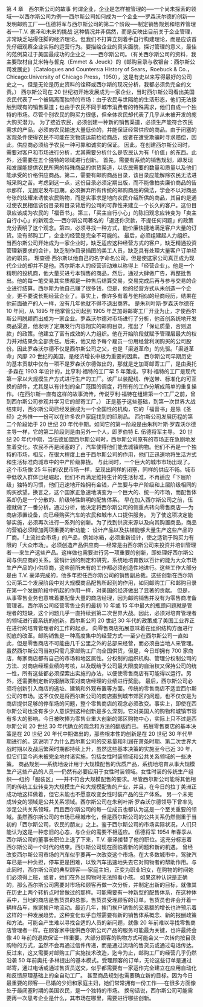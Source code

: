 第 4 章　西尔斯公司的故事 
何谓企业，企业是怎样被管理的──一个尚未探索的领域──以西尔斯公司为例──西尔斯公司如何成为一个企业──罗森沃尔德的创新──发明邮购工厂──伍德将军与西尔斯公司的第二个阶段──制定销售规划和培养管理者──T.V. 豪泽和未来的挑战 
这种情况并非偶然，而是反映出目前关于企业管理，非常缺乏站得住脚的经济理论。但我们不打算立刻着手自行构建理论，而是应该首先仔细观察企业实际的运营行为。要描绘企业的真实面貌，探讨管理的意义，最佳的范例莫过于美国最成功的企业之一──西尔斯公司。（有关西尔斯公司的资料，我主要取材自艾米特与哲克（Emmet ＆ Jeuck）的《邮购目录与收银台：西尔斯公司发展史》（Catalogues and Counters:a History of Sears，Roebuck & Co.，Chicago:University of Chicago Press，1950），这是有史以来写得最好的公司史之一。但是无论是历史资料的诠释或西尔斯的现况分析，我都必须负完全的文责。） 
西尔斯公司在 20 世纪初开始发展成为一家企业，当时西尔斯公司看出美国农民代表了一个被隔离而独特的市场：由于农民与世隔绝的生活形态，他们无法接触到既有的销售渠道；也由于农民不同于城市消费者的特殊需求，他们自成一个独特的市场。尽管个别农民的购买力很低，但全体农民却代表了几乎从未被开发的庞大购买潜力。
为了接近农民，必须创建一种新的销售渠道，必须生产能符合农民需求的产品，必须向农民输送大量低价的，并能保证经常供应的商品。由于闭塞的客观条件使得农民不可能在货物装运前检验商品，或者在遭受欺骗时寻求赔偿，因此，供应商必须给予农民一种可靠和诚实的保证。
因此，在创建西尔斯公司时，需要对客户和市场进行分析，尤其需要分析什么是农民认为有「价值」的东西。此外，还需要在五个独特的领域进行创新。
首先，需要有系统的销售规划，即发现和发展能提供农民所需的特殊商品的供货渠道，以农民需要的数量和质量以及他们能承受的价格供应商品。第二，需要有邮购商品目录，该目录应能解除农民无法进城采购之苦。考虑到这一点，这份目录必须定期出版，而不能像拍卖廉价商品的告示那样，无固定发布日期。必须摒弃所有传统的邮购商品的做法，学会不以对商品夸张的炫耀来诱使农民购物，而是实事求是地向农民介绍所供的商品，其目的是通过使农民相信该份目录和目录背后的公司的可靠性来建立一个长久的客户。这份目录应该成为农民的「福音书」。第三，「买主自行小心」的陈旧观念应转变为「卖主自行小心」的新观念──西尔斯公司著名的「退还你货款，不提任何问题」的政策充分表明了这个观念。第四，必须寻找一种方式，能价廉快捷地满足客户大量的订货。没有邮购工厂，企业的经营是完全不可能的。
最后，必须组建起人力组织。当西尔斯公司开始成为一家企业时，缺乏适应这种经营方式的客户，缺乏精通投资管理新要求的会计，缺乏制作目录插图的美工人员，缺乏具有处理大量客户订单经验的职员。
理查德·西尔斯以他自己的名字命名公司，但是使这家公司真正成为现代企业的却并不是他。西尔斯本人的经营活动难以称得上「经营企业」。他是一个精明的投机商，他大量买进亏本销售的商品，然后，通过大肆做广告，再整批售出。他的每一笔交易其实质都是一种售后结算交易，交易完成后再与参与交易的企业进行结算。西尔斯为他自己赚了很多钱，但是，他的经营方式从未创造一个企业，更不要说长期经营企业了。事实上，像许多有着与他相似的经商经历，结果在他前面破产的人一样，没有几年他就不得不退出商界。
是朱利叶斯·罗森沃尔德在 10 年间，从 1895 年他掌管公司起到 1905 年芝加哥邮寄工厂开业为止，才使西尔斯公司脱颖而出成为一家企业。罗森沃尔德对市场进行了分析，他首创系统地开发商品渠道，他发明了定期发行内容翔实的邮购目录，推出了「保证质量，否则退款」的政策。他建立了富有成效的人力组织。他在开始阶段就赋予管理层最大的权力并对结果负全部责任。后来，他又给予每个雇员一份用经营利润购买的公司股份。因此罗森沃尔德不仅是西尔斯公司之父，也是「渠道革命」的先驱。「渠道革命」风靡 20 世纪的美国，是经济增长中极为重要的因素。
西尔斯公司早期历史的基本贡献中仅有一项不是罗森沃尔德做出的，那就是芝加哥邮寄工厂，是由奥托·多森在 1903 年设计的，比亨利·福特的工厂早 5 年落成。亨利·福特的工厂是现代第一家以大规模生产方式进行生产的工厂。该厂以装配线、传送带、标准化的可互换的部件，尤其是以有计划的全厂范围的调度，将所有的工作分解成简单的重复操作。（在西尔斯一直有这样的故事流传，传说亨利·福特在组建第一个工厂之前，曾到西尔斯公司参观并学习它的邮寄工厂。） 
正是基于这些基础，到第一次世界大战结束时，西尔斯公司已经发展成为一个全国性的机构，它的「福音书」是除《圣经》之外惟一一份可以在许多农户家庭找到的印刷品。
西尔斯公司发展历程的第二个阶段始于 20 世纪 20 年代中期。如同它的第一阶段是由朱利叶斯·罗森沃尔德主导一样，它的第二阶段则是由另外一个人，即罗伯特 E. 伍德将军主导。
20 世纪 20 年代中期，当伍德加盟西尔斯公司时，西尔斯公司原有的市场正在急剧地发生着变化。农民不再是闭塞的了，汽车使得他们能去城镇购物。他们不再是一个独特的市场，相反，在很大程度上由于西尔斯公司的作用，他们正迅速地将生活方式和生活标准向城市中的中产阶级靠拢。
与此同时，一个巨大的城市市场出现了。这个市场像 25 年前的农民市场一样，呈现出同样的闭塞，同样的供应不畅。城市中低收入群体已经崛起，他们不再满足维持生计的生活标准，不再适应「下层阶级」独特的习惯，他们迅速地开始拥有金钱，产生要与中产阶级和上层阶级相同的购买欲望。换言之，这个国家正急速地演变为一个巨大的、统一的市场，而配售体系却仍是一个分散的、阶级特性鲜明的配售体系。
早在加入西尔斯公司之前，伍德就做了一番分析。通过分析，他决定将西尔斯公司的侧重点转向零售商店──为商店添置设备，向已经购买汽车的农民和城市人口提供服务。
为了使这项决定能够实施，必须再次进行一系列的创新。为了找到供货来源以及向其购置商品，商品的营销必须增加两项重要的新功能： 设计产品以及扶植能够大量生产这些产品的厂商。「上流社会市场」的产品，例如冰箱，必须重新设计，使之适销于购买力有限的「大众市场」。必须创造产品供应商──经常是由西尔斯公司来投资并培训管理者──来生产这些产品。这样做也需要进行另一项重要的创新，即处理好西尔斯公司与供应商的关系。营销计划的制定和研究，系统地培育数以百计的能为大众市场生产产品的小供应商，这些前所未有的工作都必须创造性地进行。这些工作大部分是由 T.V. 豪泽完成的，他多年担任西尔斯公司的销售副总裁。这些创新在西尔斯公司第二个发展阶段中对大规模商品配售所起到的作用，如同邮购工厂和邮购目录在第一个发展阶段中所起的作用一样，对美国的经济做出了显著的贡献。
但是，从事零售业务也意味着要配备大量的商店经理，因为邮购销售并没有为零售商准备管理者。西尔斯公司经营零售业务的最初 10 年或 15 年中最大的瓶颈问题就是管理者的短缺，这个问题几乎一直持续到第二次世界大战。因此，必须对培育管理者的领域进行最系统的创新。西尔斯公司 20 世纪 30 年代的政策成了美国工业界正在进行的培育管理者的工作的起点。
向零售商店拓展意味着在组织结构方面进行彻底的改革。邮购销售是一种高度集中的经营方式──至少在西尔斯公司一直如此，但是零售商店不可能由几千公里之外的总部来经营，而必须由当地人来管理。虽然西尔斯公司当初只需几家邮购工厂向全国供货，但是，今日却拥有 700 家商店，每家商店都有自己的市场和地区属性。分权制的组织机构、管理分权制公司的方法、对商店经理业绩的考核，以及既给予公司最大限度的自治权又保持公司的统一性，所有这些都必须探索出实施的办法，以便使零售商店有可能得以运行。另外，还需要制定新的报酬政策对商店经理的业绩进行奖励。
最后，西尔斯公司必须将创新引入商店的选址、建筑和外观布置等方面。传统的零售商店不适宜西尔斯公司的市场。这不仅仅是将西尔斯公司的商店搬到城市郊区的问题，也不仅仅是为商店提供足够的停车场的问题，整个零售商店的观念必须改变。事实上，即使在西尔斯公司也没有多少人意识到这种创新是多么深刻，它对美国人的购物和城镇市容有多大的影响。今日被吹捧为零售业重大创新的郊区购物中心，实际上只不过是西尔斯公司 20 世纪 30 年代确立的观念和方法的翻版而已。
拓展零售商店的基本决策是在 20 世纪 20 年代中期做出的，那些根本性的创新是在 20 世纪 30 年代早期进行的。这说明了为什么西尔斯公司的交易量和利润在萧条时期、第二次世界大战时期以及战后繁荣时期都持续上升，虽然这些基本决策的实施至今已近 30 年，但它们至今尚未被完全地付诸实施，包括女性时装领域和公共关系领域的一些决策。
商品规划──系统地设计用于大规模配售的优质产品，系统地培育从事大规模生产这些产品的人员──仍然有必要应用于女性时装领域。女性时装的传统生产组织──纽约「服装区」──并不符合大规模配售的要求。尽管西尔斯公司能将其他相同的传统工业转变为大规模生产和大规模配售的产业，并且，在今日的拉丁美洲正成功地这样做着，但它未能也不愿意改变女性时装产品的生产体系。
另一个未完成转变的领域是公共关系领域。西尔斯公司在朱利叶斯·罗森沃尔德领导下曾率先涉足公共关系领域，而且西尔斯公司的每一位成员也都认为这是一个至关重要的领域。虽然西尔斯公司的市场已经城市化，但是西尔斯公司的公共关系仍然侧重于当初的「西尔斯公司，农民的朋友」之上。鉴于西尔斯公司的市场实际状况，人们只能认为这是一种恋旧的心态，与企业的需要不相适应。
伍德将军 1954 年春季从西尔斯公司的董事长职位上退了下来，T.V. 豪泽接替了他的职位。这充分标志着西尔斯公司一个时代的结束。西尔斯公司现在面临着新的问题和新的机遇。
曾经改变西尔斯公司市场的汽车似乎要再一次改变这个市场。在大多数城市中，驾驶汽车已是一种负担，停车更是困难，以致汽车迅速地失去它对购物者的帮助作用。与此同时，西尔斯公司的典型顾客──家庭主妇，正变为职业妇女，在购物的时间她们必须得上班，或者，她们在外出购物时无法照看小孩。
如果这种认识是正确的，那么西尔斯公司需要对市场和顾客再做一次分析，并制定出新的目标，就像其在历史上两个转折点时曾做过的那样。可能需要有一种新型的配售体系，在这种体系中，当地的商店是售货员的总部，售货员受理顾客的订单。售货员也许会开着一辆样品车，挨家挨户地流动。最近几年，挨门挨户销售的交易额的增长也许预示着这样的一种发展趋势。这种变化似乎自然需要有新的销售体系概念、新的报酬政策和方法。可能会产生难以寻找合适的人员的新问题，就像 20 年前难以寻找零售商店管理者一样。在顾客家中提供西尔斯公司产品的服务可能最为关键，也许最终会像 40 年前的退款保证一样重要。大部分顾客的购物方式可能会又一次转向按目录购物的方式，虽然不会再通过信件传递，而是通过流动的售货员或通过电话传达。反过来，这又需要对邮购工厂实施技术改造，迄今为止，邮购工厂的经营几乎仍然沿袭 50 年前奥托·多林提出的基本模式。受理顾客的订单，无论这些订单是通过邮寄，通过电话或通过售货员送交，似乎都需要有一家运作完全建立在应用自动化和反馈原理基础上的全自动工厂。
甚至商品规划也需要确立新的目标。因为今日最重要的顾客──已婚的少妇和家庭主妇，她们常常拥有一份工作──在很多方面像处于最闭塞时期的美国农民，是一个独特的市场。
换句话说，西尔斯公司可能需要再一次思考企业是什么，其市场在哪里，需要进行哪些创新。